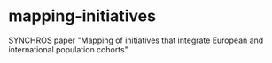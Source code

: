 # mapping-initiatives
SYNCHROS paper "Mapping of initiatives that integrate European and international population cohorts"

